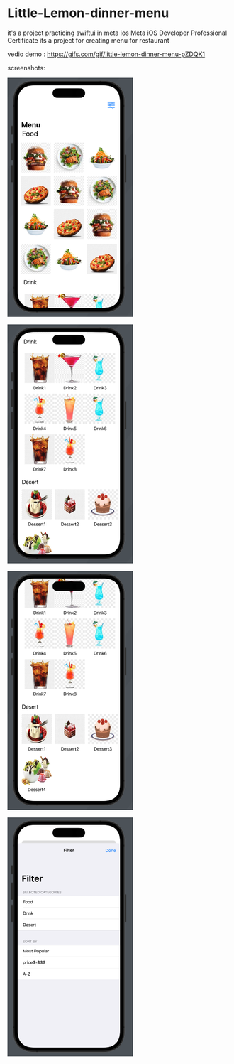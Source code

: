 # Little-Lemon-dinner-menu 
it's a project practicing swiftui in meta ios Meta iOS Developer Professional Certificate
its a project for creating menu for restaurant 


vedio demo :
https://gifs.com/gif/little-lemon-dinner-menu-pZDQK1




screenshots:

![](screenshots/1.png)


![](screenshots/2.png)


![](screenshots/3.png)


![](screenshots/4.png)
